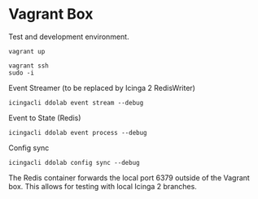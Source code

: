 <a id="vagrant-box"></a> Vagrant Box
====================================

Test and development environment.

```
vagrant up
```

```
vagrant ssh
sudo -i
```

Event Streamer (to be replaced by Icinga 2 RedisWriter)
```
icingacli ddolab event stream --debug
```

Event to State (Redis)

```
icingacli ddolab event process --debug
```

Config sync
```
icingacli ddolab config sync --debug
```

The Redis container forwards the local port 6379 outside of the Vagrant box. This allows
for testing with local Icinga 2 branches.

